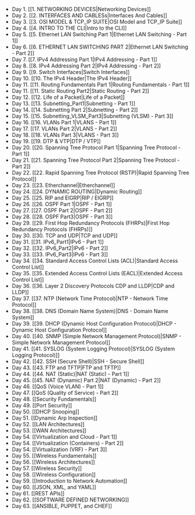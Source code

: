 - Day 1. [[1. NETWORKING DEVICES|Networking Devices]]
- Day 2. [[2. INTERFACES AND CABLESs|Interfaces And Cables]]
- Day 3. [[3. OSI MODEL & TCP_IP SUITE|OSI Model and TCP_IP Suite]]
- Day 4. [[4. INTRO TO THE CLI|Intro to the CLI]]
- Day 5. [[5. Ethernet LAN Switching Part 1|Ethernet LAN Switching - Part 1]]
- Day 6. [[6. ETHERNET LAN SWITCHING PART 2|Ethernet LAN Switching - Part 2]]
- Day 7. [[7. IPv4 Addressing Part 1|IPv4 Addressing - Part 1]]
- Day 8. [[8. IPv4 Addressing Part 2|IPv4 Addressing - Part 2]]
- Day 9. [[9. Switch Interfaces|Switch Interfaces]]
- Day 10. [[10. The IPv4 Header|The IPv4 Header]]
- Day 11. [[11. Routing Fundamentals Part 1|Routing Fundamentals - Part 1]]
- Day 11. [[11. Static Routing Part2|Static Routing - Part 2]]
- Day 12. [[12. Life of a Packet|Life of a Packet]]
- Day 13. [[13. Subnetting_Part1|Subnetting - Part 1]]
- Day 14. [[14. Subnetting Part 2|Subnetting - Part 2]]
- Day 15. [[15. Subnetting_VLSM_Part3|Subnetting (VLSM) - Part 3]]
- Day 16. [[16. VLANs Part 1|VLANS - Part 1]]
- Day 17. [[17. VLANs Part 2|VLANS - Part 2]]
- Day 18. [[18. VLANs Part 3|VLANS - Part 3]]
- Day 19. [[19. DTP & VTP|DTP / VTP]]
- Day 20. [[20. Spanning Tree Protocol Part 1|Spanning Tree Protocol - Part 1]]
- Day 21. [[21. Spanning Tree Protocol Part 2|Spanning Tree Protocol - Part 2]]
- Day 22. [[22. Rapid Spanning Tree Protocol (RSTP)|Rapid Spanning Tree Protocol]]
- Day 23. [[23. Etherchannel|Etherchannel]]
- Day 24. [[24. DYNAMIC ROUTING|Dynamic Routing]]
- Day 25. [[25. RIP and EIGRP|RIP / EIGRP]]
- Day 26. [[26. OSPF Part 1|OSPF - Part 1]]
- Day 27. [[27. OSPF  Part 2|OSPF - Part 2]]
- Day 28. [[28. OSPF Part3|OSPF - Part 3]]
- Day 29. [[29. First Hop Redundancy Protocols (FHRPs)|First Hop Redundancy Protocols (FHRPs)]]
- Day 30. [[30. TCP and UDP|TCP and UDP]]
- Day 31. [[31. IPv6_Part1|IPv6 - Part 1]]
- Day 32. [[32. IPv6_Part2|IPv6 - Part 2]]
- Day 33. [[33. IPv6_Part3|IPv6 - Part 3]]
- Day 34. [[34. Standard Access Control Lists (ACL)|Standard Access Control List]]
- Day 35. [[35. Extended Access Control Lists (EACL)|Extended Access Control List]]
- Day 36. [[36. Layer 2 Discovery Protocols CDP and LLDP|CDP and LLDP]]
- Day 37. [[37. NTP (Network Time Protocol)|NTP - Network Time Protocol]]
- Day 38. [[38. DNS (Domain Name System)|DNS - Domain Name System]]
- Day 39. [[39. DHCP (Dynamic Host Configuration Protocol)|DHCP - Dynamic Host Configuration Protocol]]
- Day 40. [[40. SNMP (Simple Network Management Protocol)|SNMP - Simple Network Management Protocol]]
- Day 41. [[41. SYSLOG (System Logging Protocol)|SYSLOG (System Logging Protocol)]]
- Day 42. [[42. SSH (Secure Shell)|SSH - Secure Shell]]
- Day 43. [[43. FTP and TFTP|FTP and TFTP]]
- Day 44. [[44. NAT (Static)|NAT (Static) - Part 1]]
- Day 45. [[45. NAT (Dynamic) Part 2|NAT (Dynamic) - Part 2]]
- Day 46. [[QoS (Voice VLAN) - Part 1]]
- Day 47. [[QoS (Quality of Service) - Part 2]]
- Day 48. [[Security Fundamentals]]
- Day 49. [[Port Security]]
- Day 50. [[DHCP Snooping]]
- Day 51. [[Dynamic Arp Inspection]]
- Day 52. [[LAN Architectures]]
- Day 53. [[WAN Architectures]]
- Day 54. [[Virtualization and Cloud - Part 1]]
- Day 54. [[Virtualization (Containers) - Part 2]]
- Day 54. [[Virtualization (VRF) - Part 3]]
- Day 55. [[Wireless Fundamentals]]
- Day 56. [[Wireless Architectures]]
- Day 57. [[Wireless Security]]
- Day 58. [[Wireless Configuration]]
- Day 59. [[Introduction to Network Automation]]
- Day 60. [[JSON, XML, and YAML]]
- Day 61. [[REST APIs]]
- Day 62. [[SOFTWARE DEFINED NETWORKING]]
- Day 63. [[ANSIBLE, PUPPET, and CHEF]]